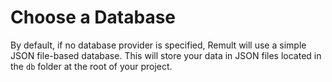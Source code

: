 <script setup>
  import Icon from '../../../components/Icon.vue'
</script>

# Choose a Database

By default, if no database provider is specified, Remult will use a simple JSON file-based database. This will store your data in JSON files located in the `db` folder at the root of your project.

<div style="display: grid; grid-template-columns: repeat(auto-fill, minmax(100px, 1fr)); gap: 5rem; margin-top: 2rem">
	<Icon tech="postgres" sizeIco=100 link="/docs/installation/database/postgresql" />
	<Icon tech="mysql" sizeIco=100 link="/docs/installation/database/mysql" />
	<Icon tech="mongodb" sizeIco=100 link="/docs/installation/database/mongodb" />
	<Icon tech="sqlite" sizeIco=100 link="/docs/installation/database/better-sqlite3" />
	<Icon tech="sqljs" sizeIco=100 link="/docs/installation/database/sqljs" />
	<Icon tech="mssql" sizeIco=100 link="/docs/installation/database/mssql" />
	<Icon tech="bun-sqlite" sizeIco=100 link="/docs/installation/database/bun-sqlite" />
	<Icon tech="turso" sizeIco=100 link="/docs/installation/database/turso" />
	<Icon tech="duckdb" sizeIco=100 link="/docs/installation/database/duckdb" />
	<Icon tech="oracle" sizeIco=100 link="/docs/installation/database/oracle" />
	<Icon tech="d1" sizeIco=100 link="/docs/installation/database/d1" />
	<Icon tech="json files" sizeIco=100 link="/docs/installation/database/json" />
</div>
